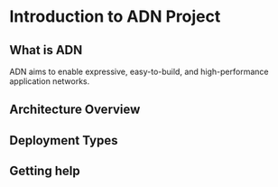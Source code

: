 # Introduction to ADN Project


## What is ADN
ADN aims to enable expressive, easy-to-build, and high-performance application networks. 

## Architecture Overview

## Deployment Types

## Getting help



